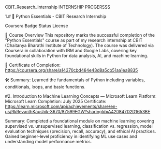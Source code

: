 CBIT_Research_Internship
INTERNSHIP PROGERSSS

1.# 🧠 Python Essentials - CBIT Research Internship

Coursera Badge Status License

📜 Course Overview
This repository marks the successful completion of the "Python Essentials" course as part of my research internship at CBIT (Chaitanya Bharathi Institute of Technology).
The course was delivered via Coursera in collaboration with IBM and Google Labs, covering key foundational skills in Python for data analysis, AI, and machine learning.

🔗 Certificate of Completion: https://coursera.org/share/a14370cbd484e43d8a5cb51aa1ea8835

🛠️
Summary: Learned the fundamentals of Python including variables, conditionals, loops, and basic functions.


#2. Introduction to Machine Learning Concepts — Microsoft Learn
Platform: Microsoft Learn
Completion: July 2025
Certificate: https://learn.microsoft.com/api/achievements/share/en-us/RkRevanthKaushik-3670/8Z599EGW?sharingId=A420847D2D1653BE

Summary:
Completed a foundational module on machine learning covering supervised vs. unsupervised learning, classification vs. regression, model evaluation techniques (precision, recall, accuracy), and ethical AI practices. Gained beginner-level proficiency in identifying ML use cases and understanding model performance metrics.
